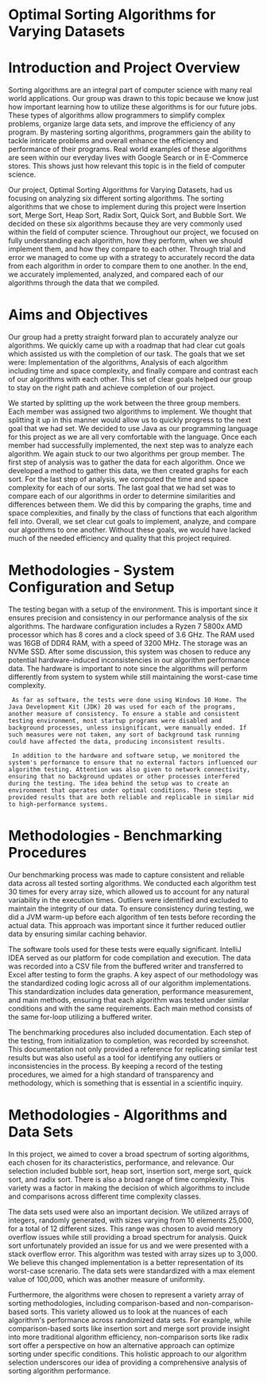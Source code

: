 # Optimal Sorting Algorithms for Varying Datasets


# Introduction and Project Overview

Sorting algorithms are an integral part of computer science with many real world applications. Our group was drawn to this topic because we know just how important learning how to utilize these algorithms is for our future jobs. These types of algorithms allow programmers to simplify complex problems, organize large data sets, and improve the efficiency of any program. By mastering sorting algorithms, programmers gain the ability to tackle intricate problems and overall enhance the efficiency and performance of their programs. Real world examples of these algorithms are seen within our everyday lives with Google Search or in E-Commerce stores.  This shows just how relevant this topic is in the field of computer science. 

Our project, Optimal Sorting Algorithms for Varying Datasets, had us focusing on analyzing six different sorting algorithms. The sorting algorithms that we chose to implement during this project were Insertion sort, Merge Sort, Heap Sort, Radix Sort, Quick Sort, and Bubble Sort. We decided on these six algorithms because they are very commonly used within the field of computer science. Throughout our project, we focused on fully understanding each algorithm, how they perform, when we should implement them, and how they compare to each other. Through trial and error we managed to come up with a strategy to accurately record the data from each algorithm in order to compare them to one another. In the end, we accurately implemented, analyzed, and compared each of our algorithms through the data that we compiled.


# Aims and Objectives

Our group had a pretty straight forward plan to accurately analyze our algorithms. We quickly came up with a roadmap that had clear cut goals which assisted us with the completion of our task. The goals that we set were: Implementation of the algorithms, Analysis of each algorithm including time and space complexity, and finally compare and contrast each of our algorithms with each other. This set of clear goals helped our group to stay on the right path and achieve completion of our project. 

We started by splitting up the work between the three group members. Each member was assigned two algorithms to implement. We thought that splitting it up in this manner would allow us to quickly progress to the next goal that we had set. We decided to use Java as our programming language for this project as we are all very comfortable with the language. Once each member had successfully implemented, the next step was to analyze each algorithm. We again stuck to our two algorithms per group member. The first step of analysis was to gather the data for each algorithm. Once we developed a method to gather this data, we then created graphs for each sort. For the last step of analysis, we computed the time and space complexity for each of our sorts. The last goal that we had set was to compare each of our algorithms in order to determine similarities and differences between them. We did this by comparing the graphs, time and space complexities, and finally by the class of functions that each algorithm fell into. Overall, we set clear cut goals to implement, analyze, and compare our algorithms to one another. Without these goals, we would have lacked much of the needed efficiency and quality that this project required.


# Methodologies - System Configuration and Setup

The testing began with a setup of the environment. This is important since it ensures precision and consistency in our performance analysis of the six algorithms. The hardware configuration includes a Ryzen 7 5800x AMD processor which has 8 cores and a clock speed of 3.6 GHz. The RAM used was 16GB of DDR4 RAM, with a speed of 3200 MHz. The storage was an NVMe SSD. After some discussion, this system was chosen to reduce any potential hardware-induced inconsistencies in our algorithm performance data. The hardware is important to note since the algorithms will perform differently from system to system while still maintaining the worst-case time complexity.
 
     As far as software, the tests were done using Windows 10 Home. The Java Development Kit (JDK) 20 was used for each of the programs, another measure of consistency. To ensure a stable and consistent testing environment, most startup programs were disabled and background processes, unless insignificant, were manually ended. If such measures were not taken, any sort of background task running could have affected the data, producing inconsistent results.
 
     In addition to the hardware and software setup, we monitored the system's performance to ensure that no external factors influenced our algorithm testing. Attention was also given to network connectivity, ensuring that no background updates or other processes interfered during the testing. The idea behind the setup was to create an environment that operates under optimal conditions. These steps provided results that are both reliable and replicable in similar mid to high-performance systems.

# Methodologies - Benchmarking Procedures

Our benchmarking process was made to capture consistent and reliable data across all tested sorting algorithms. We conducted each algorithm test 30 times for every array size, which allowed us to account for any natural variability in the execution times. Outliers were identified and excluded to maintain the integrity of our data. To ensure consistency during testing, we did a JVM warm-up before each algorithm of ten tests before recording the actual data. This approach was important since it further reduced outlier data by ensuring similar caching behavior.

 The software tools used for these tests were equally significant. IntelliJ IDEA served as our platform for code compilation and execution. The data was recorded into a CSV file from the buffered writer and transferred to Excel after testing to form the graphs. A key aspect of our methodology was the standardized coding logic across all of our algorithm implementations. This standardization includes data generation, performance measurement, and main methods, ensuring that each algorithm was tested under similar conditions and with the same requirements. Each main method consists of the same for-loop utilizing a buffered writer.

The benchmarking procedures also included documentation. Each step of the testing, from initialization to completion, was recorded by screenshot. This documentation not only provided a reference for replicating similar test results but was also useful as a tool for identifying any outliers or inconsistencies in the process. By keeping a record of the testing procedures, we aimed for a high standard of transparency and methodology, which is something that is essential in a scientific inquiry.

      
# Methodologies - Algorithms and Data Sets

 In this project, we aimed to cover a broad spectrum of sorting algorithms, each chosen for its characteristics, performance, and relevance. Our selection included bubble sort, heap sort, insertion sort, merge sort, quick sort, and radix sort. There is also a broad range of time complexity. This variety was a factor in making the decision of which algorithms to include and comparisons across different time complexity classes.

 The data sets used were also an important decision. We utilized arrays of integers, randomly generated, with sizes varying from 10 elements 25,000, for a total of 12 different sizes. This range was chosen to avoid memory overflow issues while still providing a broad spectrum for analysis. Quick sort unfortunately provided an issue for us and we were presented with a stack overflow error. This algorithm was tested with array sizes up to 3,000. We believe this changed implementation is a better representation of its worst-case screnario. The data sets were standardized with a max element value of 100,000, which was another measure of uniformity.

Furthermore, the algorithms were chosen to represent a variety array of sorting methodologies, including comparison-based and non-comparison-based sorts. This variety allowed us to look at the nuances of each algorithm's performance across randomized data sets. For example, while comparison-based sorts like insertion sort and merge sort provide insight into more traditional algorithm efficiency, non-comparison sorts like radix sort offer a perspective on how an alternative approach can optimize sorting under specific conditions. This holistic approach to our algorithm selection underscores our idea of providing a comprehensive analysis of sorting algorithm performance.
